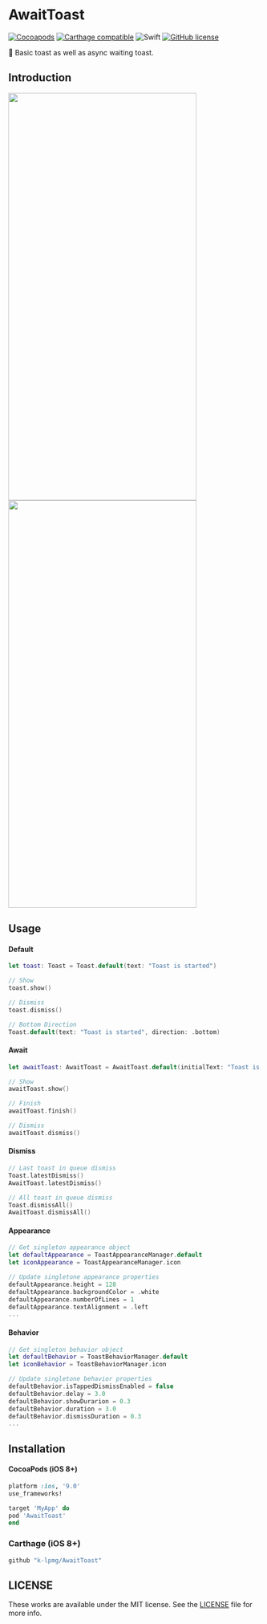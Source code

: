 # AwaitToast
[![Cocoapods](https://img.shields.io/cocoapods/v/AwaitToast.svg?style=flat)](https://cocoapods.org/pods/AwaitToast)
[![Carthage compatible](https://img.shields.io/badge/Carthage-compatible-4BC51D.svg?style=flat)](https://github.com/Carthage/Carthage)
![Swift](https://img.shields.io/badge/Swift-4.2-orange.svg)
[![GitHub license](https://img.shields.io/badge/license-MIT-lightgrey.svg?style=flat)](https://raw.githubusercontent.com/k-lpmg/AwaitToast/master/LICENSE)

🍞 Basic toast as well as async waiting toast.

## Introduction
<p float="left">
<img src="https://user-images.githubusercontent.com/15151687/53893472-9a8e2600-4071-11e9-8c0f-5150376a76f5.gif" width="375" height="812">
<img src="https://user-images.githubusercontent.com/15151687/53893489-a24dca80-4071-11e9-9670-900247bda80d.gif" width="375" height="812">
</p>

## Usage

#### Default
```swift
let toast: Toast = Toast.default(text: "Toast is started")

// Show
toast.show()

// Dismiss
toast.dismiss()

// Bottom Direction
Toast.default(text: "Toast is started", direction: .bottom)
```

#### Await
```swift
let awaitToast: AwaitToast = AwaitToast.default(initialText: "Toast is started", endText: "Toast is ended")

// Show
awaitToast.show()

// Finish
awaitToast.finish()

// Dismiss
awaitToast.dismiss()
```

#### Dismiss
```swift
// Last toast in queue dismiss
Toast.latestDismiss()
AwaitToast.latestDismiss()

// All toast in queue dismiss
Toast.dismissAll()
AwaitToast.dismissAll()
```

#### Appearance
```swift
// Get singleton appearance object
let defaultAppearance = ToastAppearanceManager.default
let iconAppearance = ToastAppearanceManager.icon

// Update singletone appearance properties
defaultAppearance.height = 128
defaultAppearance.backgroundColor = .white
defaultAppearance.numberOfLines = 1
defaultAppearance.textAlignment = .left
...
```

#### Behavior
```swift
// Get singleton behavior object
let defaultBehavior = ToastBehaviorManager.default
let iconBehavior = ToastBehaviorManager.icon

// Update singletone behavior properties
defaultBehavior.isTappedDismissEnabled = false
defaultBehavior.delay = 3.0
defaultBehavior.showDurarion = 0.3
defaultBehavior.duration = 3.0
defaultBehavior.dismissDuration = 0.3
...
```

## Installation

#### CocoaPods (iOS 8+)

```ruby
platform :ios, '9.0'
use_frameworks!

target 'MyApp' do
pod 'AwaitToast'
end
```

### Carthage (iOS 8+)

```ruby
github "k-lpmg/AwaitToast"
```


## LICENSE

These works are available under the MIT license. See the [LICENSE][license] file
for more info.

[license]: LICENSE
